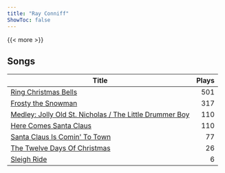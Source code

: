```yaml
---
title: "Ray Conniff"
ShowToc: false
---
```


{{< more >}}

## Songs
Title | Plays 
----- | -----: 
[Ring Christmas Bells](/songs/ring-christmas-bells) | 501
[Frosty the Snowman](/songs/frosty-the-snowman) | 317
[Medley: Jolly Old St. Nicholas / The Little Drummer Boy](/songs/medley-jolly-old-st-nicholas-the-little-drummer-boy) | 110
[Here Comes Santa Claus](/songs/here-comes-santa-claus) | 110
[Santa Claus Is Comin' To Town](/songs/santa-claus-is-comin-to-town) | 77
[The Twelve Days Of Christmas](/songs/the-twelve-days-of-christmas) | 26
[Sleigh Ride](/songs/sleigh-ride) | 6

